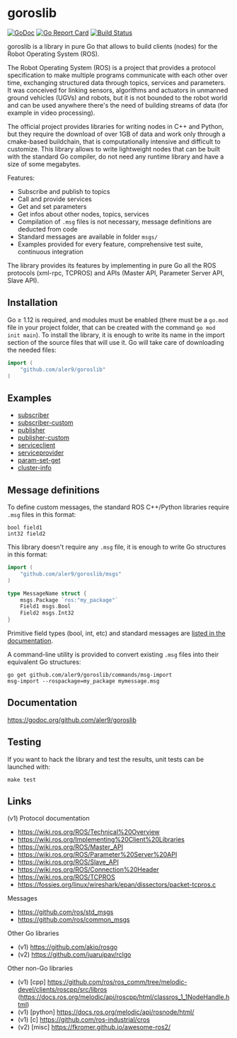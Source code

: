 
# goroslib

[![GoDoc](https://godoc.org/github.com/aler9/goroslib?status.svg)](https://godoc.org/github.com/aler9/goroslib)
[![Go Report Card](https://goreportcard.com/badge/github.com/aler9/goroslib)](https://goreportcard.com/report/github.com/aler9/goroslib)
[![Build Status](https://travis-ci.org/aler9/goroslib.svg?branch=master)](https://travis-ci.org/aler9/goroslib)

goroslib is a library in pure Go that allows to build clients (nodes) for the Robot Operating System (ROS).

The Robot Operating System (ROS) is a project that provides a protocol specification to make multiple programs communicate with each other over time, exchanging structured data through topics, services and parameters. It was conceived for linking sensors, algorithms and actuators in unmanned ground vehicles (UGVs) and robots, but it is not bounded to the robot world and can be used anywhere there's the need of building streams of data (for example in video processing).

The official project provides libraries for writing nodes in C++ and Python, but they require the download of over 1GB of data and work only through a cmake-based buildchain, that is computationally intensive and difficult to customize. This library allows to write lightweight nodes that can be built with the standard Go compiler, do not need any runtime library and have a size of some megabytes.

Features:
* Subscribe and publish to topics
* Call and provide services
* Get and set parameters
* Get infos about other nodes, topics, services
* Compilation of `.msg` files is not necessary, message definitions are deducted from code
* Standard messages are available in folder `msgs/`
* Examples provided for every feature, comprehensive test suite, continuous integration

The library provides its features by implementing in pure Go all the ROS protocols (xml-rpc, TCPROS) and APIs (Master API, Parameter Server API, Slave API).

## Installation

Go &ge; 1.12 is required, and modules must be enabled (there must be a `go.mod` file in your project folder, that can be created with the command `go mod init main`). To install the library, it is enough to write its name in the import section of the source files that will use it. Go will take care of downloading the needed files:
```go
import (
    "github.com/aler9/goroslib"
)
```

## Examples

* [subscriber](examples/subscriber.go)
* [subscriber-custom](examples/subscriber-custom.go)
* [publisher](examples/publisher.go)
* [publisher-custom](examples/publisher-custom.go)
* [serviceclient](examples/serviceclient.go)
* [serviceprovider](examples/serviceprovider.go)
* [param-set-get](examples/param-set-get.go)
* [cluster-info](examples/cluster-info.go)

## Message definitions

To define custom messages, the standard ROS C++/Python libraries require `.msg` files in this format:
```
bool field1
int32 field2
```

This library doesn't require any `.msg` file, it is enough to write Go structures in this format:
```go
import (
    "github.com/aler9/goroslib/msgs"
)

type MessageName struct {
    msgs.Package `ros:"my_package"`
    Field1 msgs.Bool
    Field2 msgs.Int32
}
```

Primitive field types (bool, int, etc) and standard messages are [listed in the documentation](https://godoc.org/github.com/aler9/goroslib/msgs).

A command-line utility is provided to convert existing `.msg` files into their equivalent Go structures:
```
go get github.com/aler9/goroslib/commands/msg-import
msg-import --rospackage=my_package mymessage.msg
```

## Documentation

https://godoc.org/github.com/aler9/goroslib

## Testing

If you want to hack the library and test the results, unit tests can be launched with:

```
make test
```

## Links

(v1) Protocol documentation
* https://wiki.ros.org/ROS/Technical%20Overview
* https://wiki.ros.org/Implementing%20Client%20Libraries
* https://wiki.ros.org/ROS/Master_API
* https://wiki.ros.org/ROS/Parameter%20Server%20API
* https://wiki.ros.org/ROS/Slave_API
* https://wiki.ros.org/ROS/Connection%20Header
* https://wiki.ros.org/ROS/TCPROS
* https://fossies.org/linux/wireshark/epan/dissectors/packet-tcpros.c

Messages
* https://github.com/ros/std_msgs
* https://github.com/ros/common_msgs

Other Go libraries
* (v1) https://github.com/akio/rosgo
* (v2) https://github.com/juaruipav/rclgo

Other non-Go libraries
* (v1) [cpp] https://github.com/ros/ros_comm/tree/melodic-devel/clients/roscpp/src/libros (https://docs.ros.org/melodic/api/roscpp/html/classros_1_1NodeHandle.html)
* (v1) [python] https://docs.ros.org/melodic/api/rosnode/html/
* (v1) [c] https://github.com/ros-industrial/cros
* (v2) [misc] https://fkromer.github.io/awesome-ros2/
